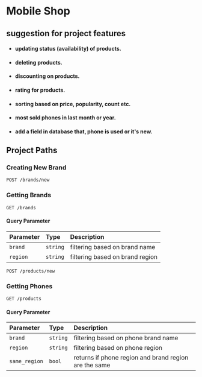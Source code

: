 # Mobile Shop

## suggestion for project features

* #### updating status (availability) of products.
* #### deleting products.
* #### discounting on products.
* #### rating for products.
* #### sorting based on price, popularity, count etc.
* #### most sold phones in last month or year.
* #### add a field in database that, phone is used or it's new.


## Project Paths

### Creating New Brand

```http
POST /brands/new
```

### Getting Brands
```http
GET /brands
```
#### Query Parameter

| Parameter | Type     | Description                |
| :-------- | :------- | :------------------------- |
| `brand` | `string` | filtering based on brand name |
| `region` | `string` | filtering based on brand region |



```http
POST /products/new
```

### Getting Phones
```http
GET /products
```
#### Query Parameter

| Parameter | Type     | Description                |
| :-------- | :------- | :------------------------- |
| `brand` | `string` | filtering based on phone brand name |
| `region` | `string` | filtering based on phone region |
| `same_region` | `bool` | returns if phone region and brand region are the same |

